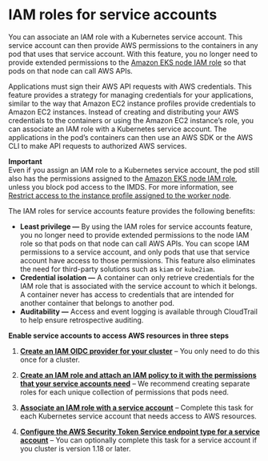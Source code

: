 # IAM roles for service accounts<a name="iam-roles-for-service-accounts"></a>

You can associate an IAM role with a Kubernetes service account\. This service account can then provide AWS permissions to the containers in any pod that uses that service account\. With this feature, you no longer need to provide extended permissions to the [Amazon EKS node IAM role](create-node-role.md) so that pods on that node can call AWS APIs\.

Applications must sign their AWS API requests with AWS credentials\. This feature provides a strategy for managing credentials for your applications, similar to the way that Amazon EC2 instance profiles provide credentials to Amazon EC2 instances\. Instead of creating and distributing your AWS credentials to the containers or using the Amazon EC2 instance’s role, you can associate an IAM role with a Kubernetes service account\. The applications in the pod’s containers can then use an AWS SDK or the AWS CLI to make API requests to authorized AWS services\.

**Important**  
Even if you assign an IAM role to a Kubernetes service account, the pod still also has the permissions assigned to the [Amazon EKS node IAM role](create-node-role.md), unless you block pod access to the IMDS\. For more information, see [Restrict access to the instance profile assigned to the worker node](https://aws.github.io/aws-eks-best-practices/security/docs/iam/#restrict-access-to-the-instance-profile-assigned-to-the-worker-node)\.

The IAM roles for service accounts feature provides the following benefits:
+ **Least privilege —** By using the IAM roles for service accounts feature, you no longer need to provide extended permissions to the node IAM role so that pods on that node can call AWS APIs\. You can scope IAM permissions to a service account, and only pods that use that service account have access to those permissions\. This feature also eliminates the need for third\-party solutions such as `kiam` or `kube2iam`\.
+ **Credential isolation —** A container can only retrieve credentials for the IAM role that is associated with the service account to which it belongs\. A container never has access to credentials that are intended for another container that belongs to another pod\.
+ **Auditability —** Access and event logging is available through CloudTrail to help ensure retrospective auditing\.

**Enable service accounts to access AWS resources in three steps**

1. **[Create an IAM OIDC provider for your cluster](enable-iam-roles-for-service-accounts.md)** – You only need to do this once for a cluster\.

1. **[Create an IAM role and attach an IAM policy to it with the permissions that your service accounts need](create-service-account-iam-policy-and-role.md)** – We recommend creating separate roles for each unique collection of permissions that pods need\.

1. **[Associate an IAM role with a service account](specify-service-account-role.md)** – Complete this task for each Kubernetes service account that needs access to AWS resources\.

1. **[Configure the AWS Security Token Service endpoint type for a service account](configure-sts-endpoint.md)** – You can optionally complete this task for a service account if you cluster is version 1\.18 or later\.